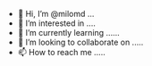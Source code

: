 - 👋 Hi, I’m @milomd ...
- 👀 I’m interested in ....
- 🌱 I’m currently learning ......
- 💞️ I’m looking to collaborate on .....
- 📫 How to reach me .....

<!---
milomd/milomd is a ✨ special ✨ repository because its `README.md` (this file) appears on your GitHub profile.
You can click the Preview link to take a look at your changes.
--->
